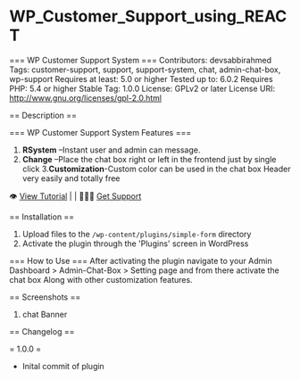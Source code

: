# WP_Customer_Support_using_REACT
=== WP Customer Support System ===
Contributors: devsabbirahmed 
Tags: customer-support, support, support-system, chat, admin-chat-box, wp-support
Requires at least: 5.0 or higher
Tested up to: 6.0.2
Requires PHP: 5.4 or higher
Stable Tag: 1.0.0
License: GPLv2 or later
License URI: http://www.gnu.org/licenses/gpl-2.0.html

== Description ==




=== WP Customer Support System Features ===
1. **RSystem** –Instant user and admin can message.
2. **Change**  –Place the chat box right or left in the frontend just by single click
3.**Customization**-Custom color can be used in the chat box Header very easily and totally free 


👁️ [View Tutorial](https://youtu.be/fyfENNC0sbo) | | 👩🏼‍💻 [Get Support](https://wordpress.org/support/plugin/admin-chat-box/)

== Installation ==

1. Upload files to the `/wp-content/plugins/simple-form` directory
2. Activate the plugin through the 'Plugins' screen in WordPress


=== How to Use ===
After activating the plugin navigate to your Admin Dashboard > Admin-Chat-Box > Setting page and from there activate the chat box Along with other customization features.

== Screenshots ==
1. chat Banner 



== Changelog ==

= 1.0.0 =
* Inital commit of plugin

